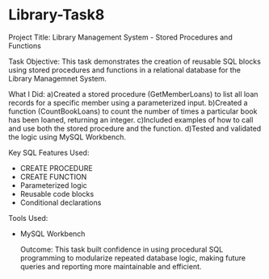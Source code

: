 # Library-Task8

Project Title: Library Management System - Stored Procedures and Functions

Task Objective:
This task demonstrates the creation of reusable SQL blocks using stored procedures and functions in a relational database for the Library Managemnet System.

What I Did:
a)Created a stored procedure (GetMemberLoans) to list all loan records for a specific member using a parameterized input.
b)Created a function (CountBookLoans) to count the number of times a particular book has been loaned, returning an integer.
c)Included examples of how to call and use both the stored procedure and the function.
d)Tested and validated the logic using MySQL Workbench.

Key SQL Features Used:
- CREATE PROCEDURE
- CREATE FUNCTION
- Parameterized logic
- Reusable code blocks
- Conditional declarations

Tools Used:
- MySQL Workbench

  Outcome:
  This task built confidence in using procedural SQL programming to modularize repeated database logic, making future queries and reporting more maintainable and efficient.
